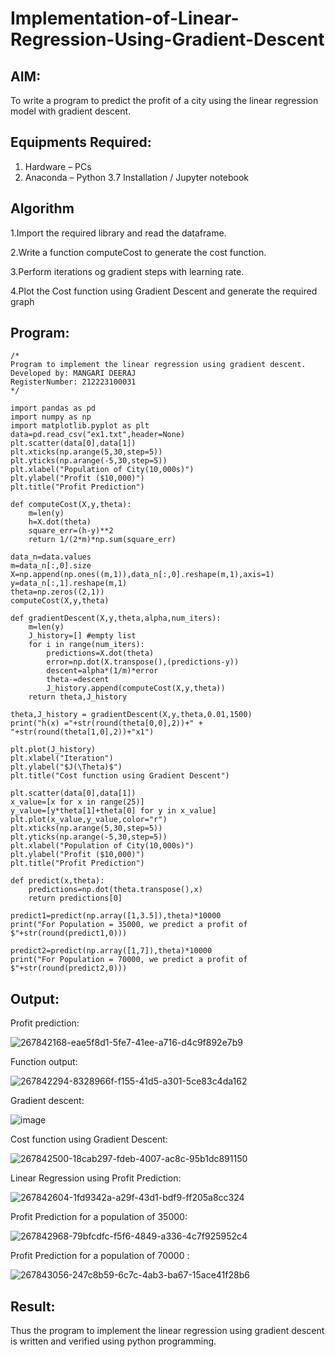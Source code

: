 # Implementation-of-Linear-Regression-Using-Gradient-Descent

## AIM:
To write a program to predict the profit of a city using the linear regression model with gradient descent.

## Equipments Required:
1. Hardware – PCs
2. Anaconda – Python 3.7 Installation / Jupyter notebook

## Algorithm
1.Import the required library and read the dataframe.

2.Write a function computeCost to generate the cost function.

3.Perform iterations og gradient steps with learning rate.

4.Plot the Cost function using Gradient Descent and generate the required graph

## Program:
```
/*
Program to implement the linear regression using gradient descent.
Developed by: MANGARI DEERAJ 
RegisterNumber: 212223100031
*/
```
```
import pandas as pd
import numpy as np
import matplotlib.pyplot as plt
data=pd.read_csv("ex1.txt",header=None)
plt.scatter(data[0],data[1])
plt.xticks(np.arange(5,30,step=5))
plt.yticks(np.arange(-5,30,step=5))
plt.xlabel("Population of City(10,000s)")
plt.ylabel("Profit ($10,000)")
plt.title("Profit Prediction")

def computeCost(X,y,theta):
    m=len(y) 
    h=X.dot(theta) 
    square_err=(h-y)**2
    return 1/(2*m)*np.sum(square_err) 

data_n=data.values
m=data_n[:,0].size
X=np.append(np.ones((m,1)),data_n[:,0].reshape(m,1),axis=1)
y=data_n[:,1].reshape(m,1)
theta=np.zeros((2,1))
computeCost(X,y,theta) 

def gradientDescent(X,y,theta,alpha,num_iters):
    m=len(y)
    J_history=[] #empty list
    for i in range(num_iters):
        predictions=X.dot(theta)
        error=np.dot(X.transpose(),(predictions-y))
        descent=alpha*(1/m)*error
        theta-=descent
        J_history.append(computeCost(X,y,theta))
    return theta,J_history

theta,J_history = gradientDescent(X,y,theta,0.01,1500)
print("h(x) ="+str(round(theta[0,0],2))+" + "+str(round(theta[1,0],2))+"x1")

plt.plot(J_history)
plt.xlabel("Iteration")
plt.ylabel("$J(\Theta)$")
plt.title("Cost function using Gradient Descent")

plt.scatter(data[0],data[1])
x_value=[x for x in range(25)]
y_value=[y*theta[1]+theta[0] for y in x_value]
plt.plot(x_value,y_value,color="r")
plt.xticks(np.arange(5,30,step=5))
plt.yticks(np.arange(-5,30,step=5))
plt.xlabel("Population of City(10,000s)")
plt.ylabel("Profit ($10,000)")
plt.title("Profit Prediction")

def predict(x,theta):
    predictions=np.dot(theta.transpose(),x)
    return predictions[0]

predict1=predict(np.array([1,3.5]),theta)*10000
print("For Population = 35000, we predict a profit of $"+str(round(predict1,0)))

predict2=predict(np.array([1,7]),theta)*10000
print("For Population = 70000, we predict a profit of $"+str(round(predict2,0)))
```
## Output:
Profit prediction:

![267842168-eae5f8d1-5fe7-41ee-a716-d4c9f892e7b9](https://github.com/user-attachments/assets/7ad9f207-c166-4dad-be60-a6150947020f)

Function output:

![267842294-8328966f-f155-41d5-a301-5ce83c4da162](https://github.com/user-attachments/assets/2ed30fcd-922c-450d-bb49-9e04febefb34)

Gradient descent:

![image](https://github.com/user-attachments/assets/7859849a-8bc8-44ee-8cf2-2e344ce1b03f)

Cost function using Gradient Descent:

![267842500-18cab297-fdeb-4007-ac8c-95b1dc891150](https://github.com/user-attachments/assets/dc7e5add-d87a-4f8e-83ba-5da8cf6477cd)

Linear Regression using Profit Prediction:

![267842604-1fd9342a-a29f-43d1-bdf9-ff205a8cc324](https://github.com/user-attachments/assets/7eeb9cc9-dc8b-4ca0-b079-e401a28dc99b)

Profit Prediction for a population of 35000:

![267842968-79bfcdfc-f5f6-4849-a336-4c7f925952c4](https://github.com/user-attachments/assets/0c9dddd8-2202-4bfe-a996-d64e7690912a)


Profit Prediction for a population of 70000 :

![267843056-247c8b59-6c7c-4ab3-ba67-15ace41f28b6](https://github.com/user-attachments/assets/94c3698f-929f-4ae2-b56c-e30c1fa41858)

## Result:
Thus the program to implement the linear regression using gradient descent is written and verified using python programming.
